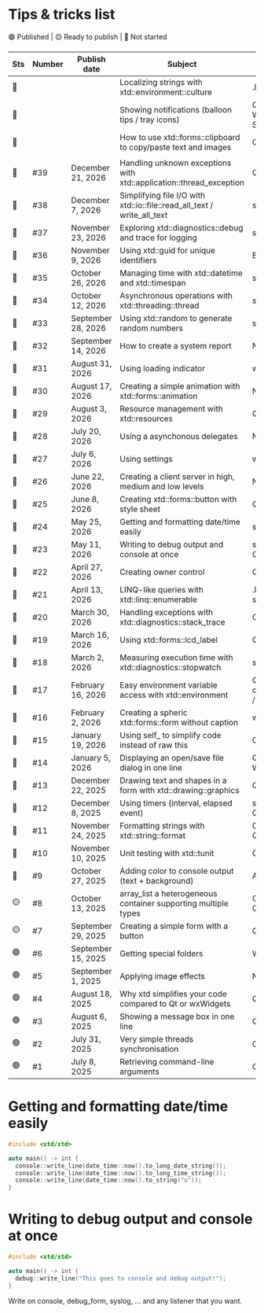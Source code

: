 # Tips & tricks list

🟢 Published | 🟡 Ready to publish | 🔴 Not started

| Sts | Number | Publish date       | Subject                                                                 | Comparison with                             |
| --- | ------ | ------------------ |------------------------------------------------------------------------ | ------------------------------------------- |
| 🔴  |        |                    | Localizing strings with xtd::environment::culture                       | .NET / Qt QTranslator                       |
| 🔴  |        |                    | Showing notifications (balloon tips / tray icons)                       | Qt QSystemTrayIcon / Win32 Shell_NotifyIcon |
| 🔴  |        |                    | How to use xtd::forms::clipboard to copy/paste text and images          | Qt / wxWidgets                              |
|     |        |                    |                                                                         |                                             |
| 🔴  | #39    | December 21, 2026  | Handling unknown exceptions with xtd::application::thread_exception     | Qt / wxWidgets                              |
| 🔴  | #38    | December 7, 2026   | Simplifying file I/O with xtd::io::file::read_all_text / write_all_text | std::fstream                                |
| 🔴  | #37    | November 23, 2026  | Exploring xtd::diagnostics::debug and trace for logging                 | std::cerr                                   |
| 🔴  | #36    | November 9, 2026   | Using xtd::guid for unique identifiers                                  | Boost::uuid                                 |
| 🔴  | #35    | October 26, 2026   | Managing time with xtd::datetime and xtd::timespan                      | std::chrono                                 |
| 🔴  | #34    | October 12, 2026   | Asynchronous operations with xtd::threading::thread                     | std::thread                                 |
| 🔴  | #33    | September 28, 2026 | Using xtd::random to generate random numbers                            | std::random                                 |
| 🔴  | #32    | September 14, 2026 | How to create a system report                                           | NA                                          |
| 🔴  | #31    | August 31, 2026    | Using loading indicator                                                 | wxWidets / Qt                               |
| 🔴  | #30    | August 17, 2026    | Creating a simple animation with xtd::forms::animation                  | NA                                          |
| 🔴  | #29    | August 3, 2026     | Resource management with xtd::resources                                 | Qt                                          |
| 🔴  | #28    | July 20, 2026      | Using a asynchonous delegates                                           | NA                                          |
| 🔴  | #27    | July 6, 2026       | Using settings                                                          | wxWidgets / Qt                              |
| 🔴  | #26    | June 22, 2026      | Creating a client server in high, medium and low levels                 | NA                                          |
| 🔴  | #25    | June 8, 2026       | Creating xtd::forms::button with style sheet                            | Qt                                          |
| 🔴  | #24    | May 25, 2026       | Getting and formatting date/time easily                                 | std::chrono, Qt                             |
| 🔴  | #23    | May 11, 2026       | Writing to debug output and console at once                             | std::cout / OutputDebugString               |
| 🔴  | #22    | April 27, 2026     | Creating owner control                                                  | Qt                                          |
| 🔴  | #21    | April 13, 2026     | LINQ-like queries with xtd::linq::enumerable                            | .NET LINQ / C++20 std::ranges               |
| 🔴  | #20    | March 30, 2026     | Handling exceptions with xtd::diagnostics::stack_trace                  | C++ modern                                  |
| 🔴  | #19    | March 16, 2026     | Using xtd::forms::lcd_label                                             | Qt                                          |
| 🔴  | #18    | March 2, 2026      | Measuring execution time with xtd::diagnostics::stopwatch               | std::chrono                                 |
| 🔴  | #17    | February 16, 2026  | Easy environment variable access with xtd::environment                  | Qt qEnvironmentVariable / C getenv          |
| 🔴  | #16    | February 2, 2026   | Creating a spheric xtd::forms::form without caption                     | wxWidgets / Qt                              |
| 🔴  | #15    | January 19, 2026   | Using self_ to simplify code instead of raw this                        | C++ modern                                  |
| 🔴  | #14    | January 5, 2026    | Displaying an open/save file dialog in one line                         | Qt QFileDialog / Win32 API                  |
| 🔴  | #13    | December 22, 2025  | Drawing text and shapes in a form with xtd::drawing::graphics           | Qt painting / GDI+                          |
| 🔴  | #12    | December 8, 2025   | Using timers (interval, elapsed event)                                  | std::thread + sleep, Qt Timer               |
| 🔴  | #11    | November 24, 2025  | Formatting strings with xtd::string::format                             | C++20 std::format / Qt QString::arg         |
| 🔴  | #10    | November 10, 2025  | Unit testing with xtd::tunit                                            | Catch2 / gtest                              |
| 🔴  | #9     | October 27, 2025   | Adding color to console output (text + background)                      | ANSI escape codes                           |
| 🟡  | #8     | October 13, 2025   | array_list a heterogeneous container supporting multiple types          | C++ modern / Boost / Qt                     |
| 🟡  | #7     | September 29, 2025 | Creating a simple form with a button                                    | Qt / WinForms                               |
| 🟢  | #6     | September 15, 2025 | Getting special folders                                                 | Win32 API / Qt                              |
| 🟢  | #5     | September 1, 2025  | Applying image effects                                                  | NA                                          |
| 🟢  | #4     | August 18, 2025    | Why xtd simplifies your code compared to Qt or wxWidgets                | Qt / wxWidgets                              |
| 🟢  | #3     | August 6, 2025     | Showing a message box in one line                                       | Qt / wxWidgets                              |
| 🟢  | #2     | July 31, 2025      | Very simple threads synchronisation                                     | C++ modern                                  |
| 🟢  | #1     | July 8, 2025       | Retrieving command-line arguments                                       | C++ modern                                  |

# Getting and formatting date/time easily

```cpp
#include <xtd/xtd>

auto main() -> int {
  console::write_line(date_time::now().to_long_date_string());
  console::write_line(date_time::now().to_long_time_string());
  console::write_line(date_time::now().to_string("u"));
}
```

# Writing to debug output and console at once

```cpp
#include <xtd/xtd>

auto main() -> int {
  debug::write_line("This goes to console and debug output!");
}
```

Write on console, debug_form, syslog, ... and any listener that you want.
